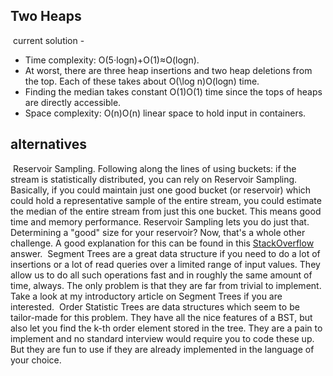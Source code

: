 ## Two Heaps
​
current solution -
- Time complexity: O(5⋅logn)+O(1)≈O(logn).
- At worst, there are three heap insertions and two heap deletions from the top. Each of these takes about O(\log n)O(logn) time.
- Finding the median takes constant O(1)O(1) time since the tops of heaps are directly accessible.
- Space complexity: O(n)O(n) linear space to hold input in containers.
​
​
## alternatives
​
Reservoir Sampling. Following along the lines of using buckets: if the stream is statistically distributed, you can rely on Reservoir Sampling. Basically, if you could maintain just one good bucket (or reservoir) which could hold a representative sample of the entire stream, you could estimate the median of the entire stream from just this one bucket. This means good time and memory performance. Reservoir Sampling lets you do just that. Determining a "good" size for your reservoir? Now, that's a whole other challenge. A good explanation for this can be found in this [StackOverflow](https://stackoverflow.com/questions/10657503/find-running-median-from-a-stream-of-integers/10693752#10693752) answer.
​
Segment Trees are a great data structure if you need to do a lot of insertions or a lot of read queries over a limited range of input values. They allow us to do all such operations fast and in roughly the same amount of time, always. The only problem is that they are far from trivial to implement. Take a look at my introductory article on Segment Trees if you are interested.
​
Order Statistic Trees are data structures which seem to be tailor-made for this problem. They have all the nice features of a BST, but also let you find the k-th order element stored in the tree. They are a pain to implement and no standard interview would require you to code these up. But they are fun to use if they are already implemented in the language of your choice.